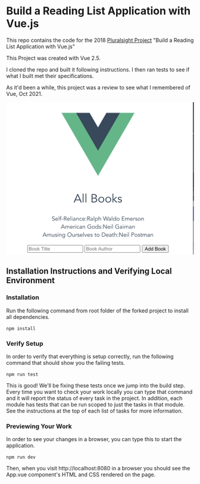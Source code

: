 # Build a Reading List Application with Vue.js

This repo contains the code for the 2018 [Pluralsight Project](https://app.pluralsight.com/projects/build-a-reading-list-application-with-vue-js) "Build a Reading List Application with Vue.js"

This Project was created with Vue 2.5.

I cloned the repo and built it following instructions. I then ran tests to see if what I built met their specifications.

As it'd been a while, this project was a review to see what I remembered of Vue, Oct 2021.

![Finished Project](public/images/End_first_course.png) 

<!-- [Second Part](https://app.pluralsight.com/projects/add-features-with-forms-to-a-vue-js-reading-list-application/setup/a7fe7125-9050-4c2f-bd8f-ffe1fdf65070) -->

## Installation Instructions and Verifying Local Environment

### Installation

Run the following command from root folder of the forked project to install all dependencies.

```
npm install
```

### Verify Setup

In order to verify that everything is setup correctly, run the following command that should show you the failing tests.

```
npm run test
```

This is good! We'll be fixing these tests once we jump into the build step. Every time you want to check your work locally you can type that command and it will report the status of every task in the project.  In addition, each module has tests that can be run scoped to just the tasks in that module.  See the instructions at the top of each list of tasks for more information.

### Previewing Your Work

In order to see your changes in a browser, you can type this to start the application.

```
npm run dev
```

Then, when you visit http://localhost:8080 in a browser you should see the App.vue component's HTML and CSS rendered on the page.